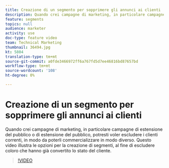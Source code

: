 ```yaml
---
title: Creazione di un segmento per sopprimere gli annunci ai clienti
description: Quando crei campagne di marketing, in particolare campagne di estensione del pubblico o di estensione del pubblico, potresti voler escludere i clienti correnti, in modo da poterli commercializzare in modo diverso. Questo video illustra le opzioni per la creazione di segmenti, al fine di escludere coloro che hanno già convertito lo stato del cliente.
feature: segments
topics: null
audience: marketer
activity: use
doc-type: feature video
team: Technical Marketing
thumbnail: 36494.jpg
kt: 5804
translation-type: tm+mt
source-git-commit: a0fde3466972ff6a767fd5d7ee46816bd87657bd
workflow-type: tm+mt
source-wordcount: '108'
ht-degree: 0%

---
```



# Creazione di un segmento per sopprimere gli annunci ai clienti

Quando crei campagne di marketing, in particolare campagne di estensione del pubblico o di estensione del pubblico, potresti voler escludere i clienti correnti, in modo da poterli commercializzare in modo diverso. Questo video illustra le opzioni per la creazione di segmenti, al fine di escludere coloro che hanno già convertito lo stato del cliente.

>[!VIDEO](https://video.tv.adobe.com/v/36494/?quality=12&learn=on)
